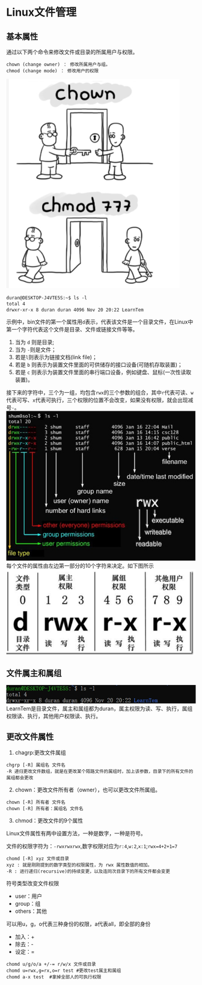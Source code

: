 # Linux文件管理

## 基本属性

通过以下两个命令来修改文件或目录的所属用户与权限。

```linux
chown (change owner) ： 修改所属用户与组。
chmod (change mode) ： 修改用户的权限
```

![图片](../图片/Linux图片/文件管理1.png)

```linux
duran@DESKTOP-J4VTE5S:~$ ls -l
total 4
drwxr-xr-x 8 duran duran 4096 Nov 20 20:22 LearnTem
```

示例中，bin文件的第一个属性用`d`表示，代表该文件是一个目录文件，在Linux中第一个字符代表这个文件是目录、文件或链接文件等等。

1. 当为 `d` 则是目录;
2. 当为 `-`则是文件；
3. 若是`l`则表示为链接文档(link file)；
4. 若是 `b` 则表示为装置文件里面的可供储存的接口设备(可随机存取装置)；
5. 若是 `c` 则表示为装置文件里面的串行端口设备，例如键盘、鼠标(一次性读取装置)。

接下来的字符中，三个为一组，均包含`rwx`的三个参数的组合，其中`r`代表可读、`w`代表可写、`x`代表可执行，三个权限的位置不会改变，如果没有权限，就会出现减号`-`。
![picture](../图片/Linux图片/文件管理3.png)
每个文件的属性由左边第一部分的10个字符来决定。如下图所示
![picture](../图片/Linux图片/文件管理4.png)

## 文件属主和属组

![my picture](../图片/Linux图片/文件管理2.png)
LearnTem是目录文件，属主和属组都为duran，属主权限为读、写、执行，属组权限读、执行，其他用户权限读、执行。

## 更改文件属性

1. chagrp:更改文件属组

```linux
chgrp [-R] 属组名 文件名
-R 递归更改文件数组，就是在更改某个陌路文件的属组时，加上该参数，目录下的所有文件的属组都会更改

```

2. chown：更改文件所有者（owner），也可以更改文件所属组。

```linux
chown [-R] 所有者 文件名
chown [-R] 所有者：属组名 文件名
```

3. chmod：更改文件的9个属性

Linux文件属性有两中设置方法，一种是数字，一种是符号。

文件的权限字符为：`-rwxrwxrwx`,数字权限对应为`r:4`,`w:2`,`x:1`;`rwx=4+2+1=7`

```linux
chomd [-R] xyz 文件或目录
xyz : 就是刚刚提到的数字类型的权限属性，为 rwx 属性数值的相加。
-R : 进行递归(recursive)的持续变更，以及连同次目录下的所有文件都会变更
```

符号类型改变文件权限

- user：用户
- group：组
- others：其他

可以用u，g，o代表三种身份的权限，a代表all，即全部的身份

- 加入：+
- 除去：-
- 设定：= 

```linux
chomd u/g/o/a +/-= r/w/x 文件或目录
chomd u=rwx,g=rx,o=r test #更改test属主和属组
chomd a-x test  #拿掉全部人的可执行权限
```
